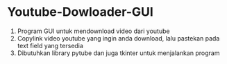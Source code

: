 # Youtube-Dowloader-GUI
1. Program GUI untuk mendownload video dari youtube
2. Copylink video youtube yang ingin anda download, lalu pastekan pada text field yang tersedia
3. Dibutuhkan library pytube dan juga tkinter untuk menjalankan program
